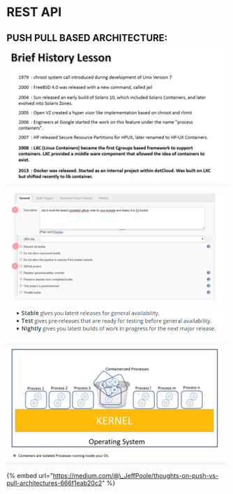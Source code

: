# REST API

## PUSH PULL BASED ARCHITECTURE:

![](../.gitbook/assets/image%20%2828%29.png)

![](../.gitbook/assets/image%20%28152%29.png)

![](../.gitbook/assets/image%20%2843%29.png)

![](../.gitbook/assets/image%20%28117%29.png)

{% embed url="https://medium.com/@\_JeffPoole/thoughts-on-push-vs-pull-architectures-666f1eab20c2" %}



